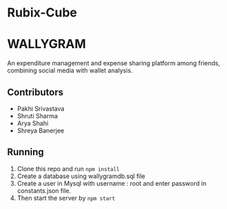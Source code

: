 # Rubix-Cube
# WALLYGRAM

An expenditure management and expense sharing platform among friends, combining social media with wallet analysis.

## Contributors
* Pakhi Srivastava
* Shruti Sharma
* Arya Shahi
* Shreya Banerjee


## Running

1.  Clone this repo and run `npm install`
2.  Create a database using wallygramdb.sql file
3.  Create a user in Mysql with username : root and enter password in constants.json file.
4.  Then start the server by `npm start`


